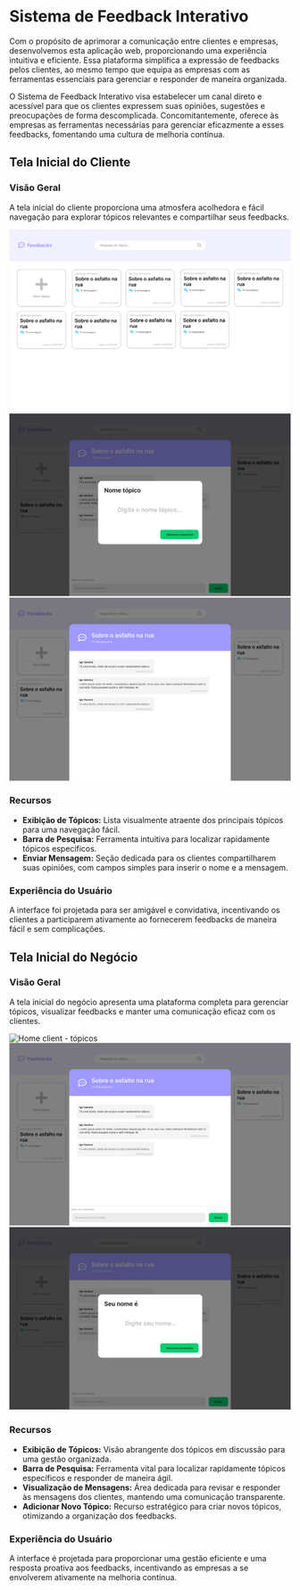 # Sistema de Feedback Interativo

Com o propósito de aprimorar a comunicação entre clientes e empresas, desenvolvemos esta aplicação web, proporcionando uma experiência intuitiva e eficiente. Essa plataforma simplifica a expressão de feedbacks pelos clientes, ao mesmo tempo que equipa as empresas com as ferramentas essenciais para gerenciar e responder de maneira organizada.

O Sistema de Feedback Interativo visa estabelecer um canal direto e acessível para que os clientes expressem suas opiniões, sugestões e preocupações de forma descomplicada. Concomitantemente, oferece às empresas as ferramentas necessárias para gerenciar eficazmente a esses feedbacks, fomentando uma cultura de melhoria contínua.

## Tela Inicial do Cliente

### Visão Geral
A tela inicial do cliente proporciona uma atmosfera acolhedora e fácil navegação para explorar tópicos relevantes e compartilhar seus feedbacks.

![Home gerencia - tópicos](../../../static/img/home-business.png)
![Home gerencia - adicionar tópicos](../../../static/img/adicionar-topicos.png)
![Home gerencia - mensagens](../../../static/img/message-business-vision.png)

### Recursos
- **Exibição de Tópicos:** Lista visualmente atraente dos principais tópicos para uma navegação fácil.
- **Barra de Pesquisa:** Ferramenta intuitiva para localizar rapidamente tópicos específicos.
- **Enviar Mensagem:** Seção dedicada para os clientes compartilharem suas opiniões, com campos simples para inserir o nome e a mensagem.

### Experiência do Usuário
A interface foi projetada para ser amigável e convidativa, incentivando os clientes a participarem ativamente ao fornecerem feedbacks de maneira fácil e sem complicações.

## Tela Inicial do Negócio

### Visão Geral
A tela inicial do negócio apresenta uma plataforma completa para gerenciar tópicos, visualizar feedbacks e manter uma comunicação eficaz com os clientes.

![Home client - tópicos](../../../static/img/home-client.svg)
![Home client - enviar e visualizar mensagem](../../../static/img/send-message-client.png)
![Home client - enviar nome](../../../static/img/send-messages-client-add-name.png)

### Recursos
- **Exibição de Tópicos:** Visão abrangente dos tópicos em discussão para uma gestão organizada.
- **Barra de Pesquisa:** Ferramenta vital para localizar rapidamente tópicos específicos e responder de maneira ágil.
- **Visualização de Mensagens:** Área dedicada para revisar e responder às mensagens dos clientes, mantendo uma comunicação transparente.
- **Adicionar Novo Tópico:** Recurso estratégico para criar novos tópicos, otimizando a organização dos feedbacks.

### Experiência do Usuário
A interface é projetada para proporcionar uma gestão eficiente e uma resposta proativa aos feedbacks, incentivando as empresas a se envolverem ativamente na melhoria contínua.

